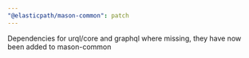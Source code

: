 ```yaml
---
"@elasticpath/mason-common": patch
---
```


Dependencies for urql/core and graphql where missing, they have now been added to mason-common
